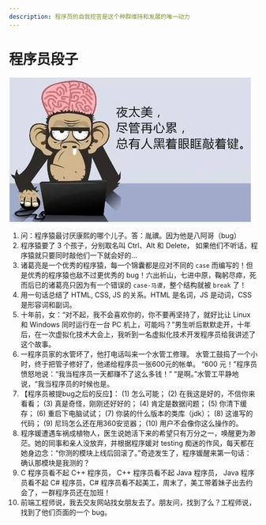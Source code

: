 ```yaml
---
description: 程序员的自我挖苦是这个种群维持和发展的唯一动力
---
```


# 程序员段子

![](../../../.gitbook/assets/image%20%2812%29.png)

1. 问：程序猿最讨厌康熙的哪个儿子。答：胤禩。因为他是八阿哥（bug）
2. 程序猿要了 3 个孩子，分别取名叫 Ctrl、Alt 和 Delete， 如果他们不听话，程序猿就只要同时敲他们一下就会好的…
3. 诸葛亮是一个优秀的程序猿，每一个锦囊都是应对不同的 `case` 而编写的！但是优秀的程序猿也敌不过更优秀的 bug！六出祈山，七进中原，鞠躬尽瘁，死而后已的诸葛亮只因为有一个错误的 `case-马谡`，整个结构就被 `break` 了！
4. 用一句话总结了 HTML, CSS, JS 的关系。HTML 是名词，JS 是动词，CSS 是形容词和副词。
5. 十年前，女：“对不起，我不会喜欢你的，你不要再坚持了，就好比让 Linux 和 Windows 同时运行在一台 PC 机上，可能吗？”男生听后默默走开，十年后，在一次虚拟化技术大会上，我听到一名虚拟化技术开发程序员给我讲述了这个故事。
6. 一程序员家的水管坏了，他打电话叫来一个水管工修理。 水管工鼓捣了一个小时，终于把管子修好了，他递给程序员一张600元的帐单。 “600 元！”程序员愤怒地说：“我当程序员一天都赚不了这么多钱！” “是啊。”水管工平静地说，“我当程序员的时候也是。
7. 【程序员被提bug之后的反应】： \(1\) 怎么可能；
    \(2\) 在我这是好的，不信你来看看； 
   \(3\) 真是奇怪，刚刚还好好的； \(4\) 肯定是数据问题； \(5\) 你清下缓存； \(6\) 重启下电脑试试； \(7\) 你装的什么版本的类库（jdk）； \(8\) 这谁写的代码； \(9\) 尼玛怎么还在用360安览器； \(10\) 用户不会像你这么操作的。
8. 程序媛遭遇车祸成植物人，医生说她活下来的希望只有万分之一，唤醒更为渺茫。她的同事和亲人没放弃，并根据程序媛对 testing 痴迷的作风，每天都在她身边念：“你测的模块上线后回滚了。”奇迹发生了，程序媛醒来第一句话：确认那模块是我测的？
9. C 程序员看不起 C++ 程序员， C++ 程序员看不起 Java 程序员， Java 程序员看不起 C\# 程序员，C\# 程序员看不起美工，周末了，美工带着妹子出去约会了，一群程序员还在加班！
10. 前端工程师说，我去交友网站找女朋友去了。朋友问，找到了么？工程师说，找到了他们页面的一个 bug。

